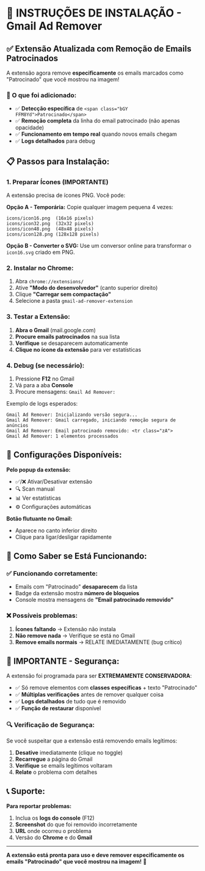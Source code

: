 # 🚀 INSTRUÇÕES DE INSTALAÇÃO - Gmail Ad Remover

## ✅ Extensão Atualizada com Remoção de Emails Patrocinados

A extensão agora remove **especificamente** os emails marcados como "Patrocinado" que você mostrou na imagem!

### 🎯 O que foi adicionado:
- ✅ **Detecção específica** de `<span class="bGY FFM8Yd">Patrocinado</span>`
- ✅ **Remoção completa** da linha do email patrocinado (não apenas opacidade)
- ✅ **Funcionamento em tempo real** quando novos emails chegam
- ✅ **Logs detalhados** para debug

## 📋 Passos para Instalação:

### 1. **Preparar Ícones** (IMPORTANTE)
A extensão precisa de ícones PNG. Você pode:

**Opção A - Temporária:** Copie qualquer imagem pequena 4 vezes:
```
icons/icon16.png  (16x16 pixels)
icons/icon32.png  (32x32 pixels)  
icons/icon48.png  (48x48 pixels)
icons/icon128.png (128x128 pixels)
```

**Opção B - Converter o SVG:** Use um conversor online para transformar o `icon16.svg` criado em PNG.

### 2. **Instalar no Chrome:**
1. Abra `chrome://extensions/`
2. Ative **"Modo do desenvolvedor"** (canto superior direito)
3. Clique **"Carregar sem compactação"**
4. Selecione a pasta `gmail-ad-remover-extension`

### 3. **Testar a Extensão:**
1. **Abra o Gmail** (mail.google.com)
2. **Procure emails patrocinados** na sua lista
3. **Verifique** se desaparecem automaticamente
4. **Clique no ícone da extensão** para ver estatísticas

### 4. **Debug (se necessário):**
1. Pressione **F12** no Gmail
2. Vá para a aba **Console**
3. Procure mensagens: `Gmail Ad Remover:`

Exemplo de logs esperados:
```
Gmail Ad Remover: Inicializando versão segura...
Gmail Ad Remover: Gmail carregado, iniciando remoção segura de anúncios
Gmail Ad Remover: Email patrocinado removido: <tr class="zA">
Gmail Ad Remover: 1 elementos processados
```

## 🔧 Configurações Disponíveis:

**Pelo popup da extensão:**
- ✅/❌ Ativar/Desativar extensão
- 🔍 Scan manual
- 📊 Ver estatísticas
- ⚙️ Configurações automáticas

**Botão flutuante no Gmail:**
- Aparece no canto inferior direito
- Clique para ligar/desligar rapidamente

## 🎯 Como Saber se Está Funcionando:

### ✅ **Funcionando corretamente:**
- Emails com "Patrocinado" **desaparecem** da lista
- Badge da extensão mostra **número de bloqueios**
- Console mostra mensagens de **"Email patrocinado removido"**

### ❌ **Possíveis problemas:**
1. **Ícones faltando** → Extensão não instala
2. **Não remove nada** → Verifique se está no Gmail
3. **Remove emails normais** → RELATE IMEDIATAMENTE (bug crítico)

## 🚨 IMPORTANTE - Segurança:

A extensão foi programada para ser **EXTREMAMENTE CONSERVADORA**:

- ✅ Só remove elementos com **classes específicas** + texto "Patrocinado"
- ✅ **Múltiplas verificações** antes de remover qualquer coisa
- ✅ **Logs detalhados** de tudo que é removido
- ✅ **Função de restaurar** disponível

### 🔍 **Verificação de Segurança:**
Se você suspeitar que a extensão está removendo emails legítimos:

1. **Desative** imediatamente (clique no toggle)
2. **Recarregue** a página do Gmail
3. **Verifique** se emails legítimos voltaram
4. **Relate** o problema com detalhes

## 📞 Suporte:

**Para reportar problemas:**
1. Inclua os **logs do console** (F12)
2. **Screenshot** do que foi removido incorretamente
3. **URL** onde ocorreu o problema
4. Versão do **Chrome** e do **Gmail**

---

**A extensão está pronta para uso e deve remover especificamente os emails "Patrocinado" que você mostrou na imagem!** 🎯